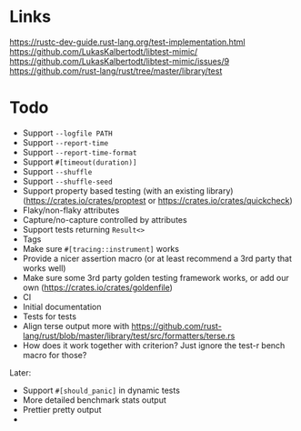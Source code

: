 # Links
https://rustc-dev-guide.rust-lang.org/test-implementation.html
https://github.com/LukasKalbertodt/libtest-mimic/
https://github.com/LukasKalbertodt/libtest-mimic/issues/9
https://github.com/rust-lang/rust/tree/master/library/test

# Todo
- Support `--logfile PATH`
- Support `--report-time`
- Support `--report-time-format`
- Support `#[timeout(duration)]`
- Support `--shuffle`
- Support `--shuffle-seed`
- Support property based testing (with an existing library) (https://crates.io/crates/proptest or https://crates.io/crates/quickcheck)
- Flaky/non-flaky attributes
- Capture/no-capture controlled by attributes
- Support tests returning `Result<>` 
- Tags
- Make sure `#[tracing::instrument]` works
- Provide a nicer assertion macro (or at least recommend a 3rd party that works well)
- Make sure some 3rd party golden testing framework works, or add our own (https://crates.io/crates/goldenfile)
- CI
- Initial documentation
- Tests for tests
- Align terse output more with https://github.com/rust-lang/rust/blob/master/library/test/src/formatters/terse.rs
- How does it work together with criterion? Just ignore the test-r bench macro for those?

Later:
- Support `#[should_panic]` in dynamic tests
- More detailed benchmark stats output 
- Prettier pretty output
- 